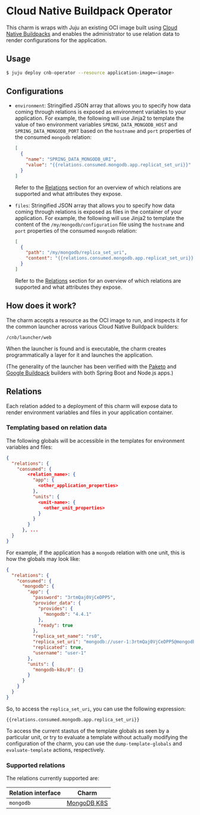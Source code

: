 # Cloud Native Buildpack Operator

This charm is wraps with Juju an existing OCI image built using [Cloud Native Buildpacks](https://buildpacks.io) and enables the administrator to use relation data to render configurations for the application.

## Usage

```sh
$ juju deploy cnb-operator --resource application-image=<image> 
```

## Configurations

* `environment`: Stringified JSON array that allows you to specify how data coming through relations is exposed as environment variables to your application.
  For example, the following will use Jinja2 to template the value of two environment variables `SPRING_DATA_MONGODB_HOST` and `SPRING_DATA_MONGODB_PORT` based on the `hostname` and `port` properties of the consumed `mongodb` relation:

  ```json
  [
    {
      "name": "SPRING_DATA_MONGODB_URI",
      "value": "{{relations.consumed.mongodb.app.replicat_set_uri}}"
    }
  ]
  ```

  Refer to the [Relations](#relations) section for an overview of which relations are supported and what attributes they expose.

* `files`: Stringified JSON array that allows you to specify how data coming through relations is exposed as files in the container of your application.
  For example, the following will use Jinja2 to template the content of the `/my/mongodb/configuration` file using the `hostname` and `port` properties of the consumed `mongodb` relation:

  ```json
  [
    {
      "path": "/my/mongodb/replica_set_uri",
      "content": "{{relations.consumed.mongodb.app.replicat_set_uri}}"
    }
  ]
  ```

  Refer to the [Relations](#relations) section for an overview of which relations are supported and what attributes they expose.

## How does it work?

The charm accepts a resource as the OCI image to run, and inspects it for the common launcher across various Cloud Native Buildpack builders:

```
/cnb/launcher/web
```

When the launcher is found and is executable, the charm creates programmatically a layer for it and launches the application.

(The generality of the launcher has been verified with the [Paketo](https://paketo.io/) and [Google Buildpack](https://github.com/GoogleCloudPlatform/buildpacks) builders with both Spring Boot and Node.js apps.)

## Relations

Each relation added to a deployment of this charm will expose data to render environment variables and files in your application container.

### Templating based on relation data

The following globals will be accessible in the templates for environment variables and files:

```json
{
  "relations": {
    "consumed": {
        <relation_name>: {
          "app": {
            <other_application_properties>
          },
          "units": {
            <unit-name>: {
              <other_unit_properties>
            }
          }
        }
      }, ...
  }
}
```

For example, if the application has a `mongodb` relation with one unit, this is how the globals may look like:

```json
{
  "relations": {
    "consumed": {
      "mongodb": {
        "app": {
          "password": "3rtmQaj0VjCeDPP5",
          "provider_data": {
            "provides": {
              "mongodb": "4.4.1"
            },
            "ready": true
          },
          "replica_set_name": "rs0",
          "replica_set_uri": "mongodb://user-1:3rtmQaj0VjCeDPP5@mongodb-k8s-0.mongodb-k8s-endpoints:27017/admin",
          "replicated": true,
          "username": "user-1"
        },
        "units": {
          "mongodb-k8s/0": {}
        }
      }
    }
  }
}
```

So, to access the `replica_set_uri`, you can use the following expression:

```
{{relations.consumed.mongodb.app.replica_set_uri}}
```

To access the current stastus of the template globals as seen by a particular unit, or try to evaluate a template without actually modifying the configuration of the charm, you can use the `dump-template-globals` and `evaluate-template` actions, respectively.

### Supported relations

The relations currently supported are:

| Relation interface | Charm |
| --- | --- |
| `mongodb` | [MongoDB K8S](https://charmhub.io/mongodb-k8s) |

